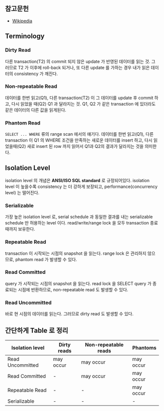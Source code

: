 ## 참고문헌
- [Wikipedia](https://en.wikipedia.org/wiki/Isolation_(database_systems))

## Terminology
### Dirty Read
다른 transaction(T2) 의 commit 되지 않은 update 가 반영된 데이터를 읽는 것. 그러므로 T2 가 이후에 roll-back 되거나, 또 다른 update 를 가하는 경우 내가 읽은 데이터의 consistency 가 깨진다. 
### Non-repeatable Read
데이터를 한번 읽고(Q1), 다른 transaction(T2) 이 그 데이터를 update 후 commit 하고, 다시 읽었을 때(Q2) Q1 과 달라지는 것. Q1, Q2 가 같은 transaction 에 있더라도 같은 데이터의 다른 값을 읽게된다.
### Phantom Read
`SELECT ... WHERE` 류의 range scan 에서의 얘기다. 데이터를 한번 읽고(Q1), 다른 transaction 이 Q1 의 WHERE 조건을 만족하는 새로운 데이터를 insert 하고, 다시 읽었을때(Q2) 새로 insert 된 row 까지 읽어서 Q1과 Q2의 결과가 달라지는 것을 의미한다.

## Isolation Level
isolation level 의 개념은 **ANSI/ISO SQL standard** 로 규정되어있다. isolation level 이 높을수록 consistency 는 더 강하게 보장되고, performance(concurrency level) 는 떨어진다.
### Serializable
가장 높은 isolation level 로, serial schedule 과 동일한 결과를 내는 serializable schedule 만 허용하는 level 이다. read/write/range lock 을 모두 transaction 종료때까지 보유한다.
### Repeatable Read
transaction 이 시작되는 시점의 snapshot 을 읽는다. range lock 은 관리하지 않으므로, phantom read 가 발생할 수 있다.
### Read Committed
query 가 시작되는 시점의 snapshot 을 읽는다. read lock 을 SELECT query 가 종료되는 시점에 반환하므로, non-repeatable read 도 발생할 수 있다.
### Read Uncommitted 
바로 현 시점의 데이터를 읽는다. 그러므로 dirty read 도 발생할 수 있다.

## 간단하게 Table 로 정리
|Isolation level |Dirty reads|Non-repeatable reads|Phantoms |
|--------------- |-----------|--------------------|---------|
|Read Uncommitted|may occur  |may occur           |may occur|
|Read Committed  |-          |may occur           |may occur|
|Repeatable Read |-          |-                   |may occur|
|Serializable    |-          |-                   |-        |